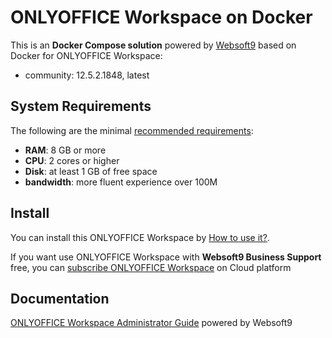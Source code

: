 # ONLYOFFICE Workspace on Docker  

This is an **Docker Compose solution** powered by [Websoft9](https://www.websoft9.com) based on Docker for ONLYOFFICE Workspace:


 - community:  12.5.2.1848, latest


## System Requirements

The following are the minimal [recommended requirements](https://github.com/ONLYOFFICE/Docker-CommunityServer):

* **RAM**: 8 GB or more
* **CPU**: 2 cores or higher
* **Disk**: at least 1 GB of free space
* **bandwidth**: more fluent experience over 100M  

## Install

You can install this ONLYOFFICE Workspace by [How to use it?](https://github.com/Websoft9/docker-library#how-to-use-it).   

If you want use ONLYOFFICE Workspace with **Websoft9 Business Support** free, you can [subscribe ONLYOFFICE Workspace](https://www.websoft9.com/apps) on Cloud platform

## Documentation

[ONLYOFFICE Workspace Administrator Guide](https://support.websoft9.com/docs/onlyoffice) powered by Websoft9